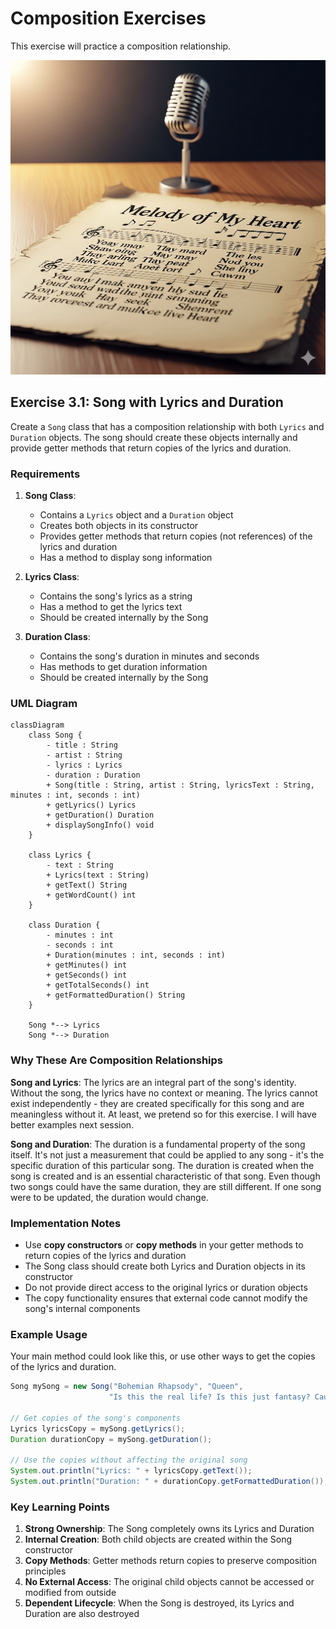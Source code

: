 # Composition Exercises

This exercise will practice a composition relationship.

![song](Resources/Song.png)

## Exercise 3.1: Song with Lyrics and Duration

Create a `Song` class that has a composition relationship with both `Lyrics` and `Duration` objects. The song should create these objects internally and provide getter methods that return copies of the lyrics and duration.

### Requirements

1. **Song Class**: 
   - Contains a `Lyrics` object and a `Duration` object
   - Creates both objects in its constructor
   - Provides getter methods that return copies (not references) of the lyrics and duration
   - Has a method to display song information

2. **Lyrics Class**:
   - Contains the song's lyrics as a string
   - Has a method to get the lyrics text
   - Should be created internally by the Song

3. **Duration Class**:
   - Contains the song's duration in minutes and seconds
   - Has methods to get duration information
   - Should be created internally by the Song

### UML Diagram

```mermaid
classDiagram
    class Song {
        - title : String
        - artist : String
        - lyrics : Lyrics
        - duration : Duration
        + Song(title : String, artist : String, lyricsText : String, minutes : int, seconds : int)
        + getLyrics() Lyrics
        + getDuration() Duration
        + displaySongInfo() void
    }
    
    class Lyrics {
        - text : String
        + Lyrics(text : String)
        + getText() String
        + getWordCount() int
    }
    
    class Duration {
        - minutes : int
        - seconds : int
        + Duration(minutes : int, seconds : int)
        + getMinutes() int
        + getSeconds() int
        + getTotalSeconds() int
        + getFormattedDuration() String
    }
    
    Song *--> Lyrics
    Song *--> Duration
```

### Why These Are Composition Relationships

**Song and Lyrics**: The lyrics are an integral part of the song's identity. Without the song, the lyrics have no context or meaning. The lyrics cannot exist independently - they are created specifically for this song and are meaningless without it. At least, we pretend so for this exercise. I will have better examples next session.

**Song and Duration**: The duration is a fundamental property of the song itself. It's not just a measurement that could be applied to any song - it's the specific duration of this particular song. The duration is created when the song is created and is an essential characteristic of that song. Even though two songs could have the same duration, they are still different. If one song were to be updated, the duration would change.

### Implementation Notes

- Use **copy constructors** or **copy methods** in your getter methods to return copies of the lyrics and duration
- The Song class should create both Lyrics and Duration objects in its constructor
- Do not provide direct access to the original lyrics or duration objects
- The copy functionality ensures that external code cannot modify the song's internal components

### Example Usage

Your main method could look like this, or use other ways to get the copies of the lyrics and duration.

```java
Song mySong = new Song("Bohemian Rhapsody", "Queen", 
                      "Is this the real life? Is this just fantasy? Caught in a landslide, no escape from reality", 5, 55);

// Get copies of the song's components
Lyrics lyricsCopy = mySong.getLyrics();
Duration durationCopy = mySong.getDuration();

// Use the copies without affecting the original song
System.out.println("Lyrics: " + lyricsCopy.getText());
System.out.println("Duration: " + durationCopy.getFormattedDuration());
```

### Key Learning Points

1. **Strong Ownership**: The Song completely owns its Lyrics and Duration
2. **Internal Creation**: Both child objects are created within the Song constructor
3. **Copy Methods**: Getter methods return copies to preserve composition principles
4. **No External Access**: The original child objects cannot be accessed or modified from outside
5. **Dependent Lifecycle**: When the Song is destroyed, its Lyrics and Duration are also destroyed
